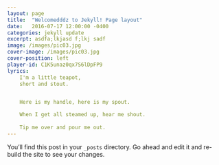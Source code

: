 ```yaml
---
layout: page
title:  "Welcomedddz to Jekyll! Page layout"
date:   2016-07-17 12:00:00 -0400
categories: jekyll update
excerpt: asdfa;lkjasd f;lkj sadf
image: /images/pic03.jpg
cover-image: /images/pic03.jpg
cover-position: left
player-id: C1K5unaz0qx7S6lDpFP9
lyrics:
    I'm a little teapot,
    short and stout.


    Here is my handle, here is my spout.

    When I get all steamed up, hear me shout.
    
    Tip me over and pour me out.
---
```

You’ll find this post in your `_posts` directory. Go ahead and edit it and re-build the site to see your changes.
